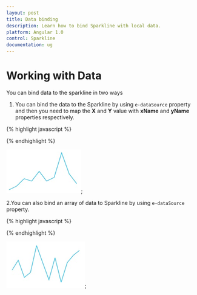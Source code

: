 ```yaml
---
layout: post
title: Data binding
description: Learn how to bind Sparkline with local data.
platform: Angular 1.0
control: Sparkline
documentation: ug
---
```


# Working with Data

You can bind data to the sparkline in two ways 

1. You can bind the data to the Sparkline by using `e-dataSource` property and then you need to map the **X** and **Y** value with **xName** and **yName** properties respectively.

{% highlight javascript %}
<html ng-app="syncApp">
     <head>
         <script type="text/javascript" src="http://cdn.syncfusion.com/js/assets/external/jquery-2.1.4.min.js"></script>
         <script src="http://cdn.syncfusion.com/js/assets/external/angular.min.js"></script>
         <script src="https://cdn.syncfusion.com/14.2.0.26/js/web/ej.web.all.min.js"></script>
         <script src="https://cdn.syncfusion.com/14.2.0.26/js/common/ej.widget.angular.min.js"></script>
     </head>
<body ng-controller="sparkline">
<div id="column" ej-sparkline e-datasource="sparklinedata" e-xname="employeeId" e-yname="sales"></div>
<script>
    var var sparklinedata = [
{ employeeId: 1, sales: 25 },
{ employeeId: 2, sales: 28 },
{ employeeId: 3, sales: 34 },
{ employeeId: 4, sales: 32 },
{ employeeId: 5, sales: 40 },
{ employeeId: 6, sales: 32 },
{ employeeId: 7, sales: 35 },
{ employeeId: 8, sales: 55 },
{ employeeId: 9, sales: 38 },
{ employeeId: 10, sales: 30 }]; 
  
   angular.module('syncApp',['ejangular']).controller("sparkline",function($scope){    
    $scope.sparklinedata = sparklinedata;
});
</script>
</body>
</html>

{% endhighlight %}


![](Working-with-Data_images/Working-with-Data_img1.png); 

2.You can also bind an array of data to Sparkline by using `e-dataSource` property.

{% highlight javascript %}

<html ng-app="syncApp">
     <head>
         <script type="text/javascript" src="http://cdn.syncfusion.com/js/assets/external/jquery-2.1.4.min.js"></script>
         <script src="http://cdn.syncfusion.com/js/assets/external/angular.min.js"></script>
         <script src="https://cdn.syncfusion.com/14.2.0.26/js/web/ej.web.all.min.js"></script>
         <script src="https://cdn.syncfusion.com/14.2.0.26/js/common/ej.widget.angular.min.js"></script>
     </head>
<body ng-controller="sparkline">
<div id="column" ej-sparkline e-datasource="sparklinedata"></div>
<script>
    var data = [2, 6, -1, 1, 12, 5, -2, 7, -3, 5, 8, 10, ];	 
  
   angular.module('syncApp',['ejangular']).controller("sparkline",function($scope){    
    $scope.sparklinedata = data;
});
</script>
</body>
</html>

{% endhighlight %}


![](Working-with-Data_images/Working-with-Data_img2.png); 




